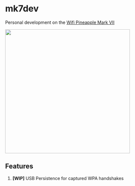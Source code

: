 # mk7dev
Personal development on the [Wifi Pineapple Mark VII](https://shop.hak5.org/products/wifi-pineapple)

<img src="https://drive.google.com/uc?export=view&id=1N39abHVolebXgMqnvMxkswjJgOCPxYrI" height="400" width="400">


## Features
1. <b>[WIP]</b> USB Persistence for captured WPA handshakes
 
